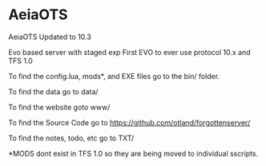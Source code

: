 AeiaOTS
=======

AeiaOTS Updated to 10.3

Evo based server with staged exp
First EVO to ever use protocol 10.x and TFS 1.0


To find the config.lua, mods*, and EXE files go to the bin/ folder.

To find the data go to data/

To find the website goto www/

To find the Source Code go to https://github.com/otland/forgottenserver/

To find the notes, todo, etc go to TXT/


*MODS dont exist in TFS 1.0 so they are being moved to individual sscripts.
